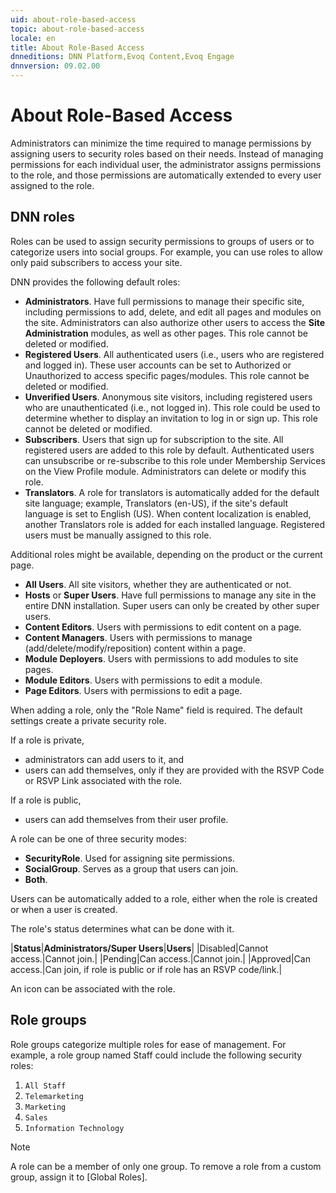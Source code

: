 ```yaml
---
uid: about-role-based-access
topic: about-role-based-access
locale: en
title: About Role-Based Access
dnneditions: DNN Platform,Evoq Content,Evoq Engage
dnnversion: 09.02.00
---
```


# About Role-Based Access

Administrators can minimize the time required to manage permissions by assigning users to security roles based on their needs. Instead of managing permissions for each individual user, the administrator assigns permissions to the role, and those permissions are automatically extended to every user assigned to the role.

## DNN roles

Roles can be used to assign security permissions to groups of users or to categorize users into social groups. For example, you can use roles to allow only paid subscribers to access your site.

DNN provides the following default roles:

*   **Administrators**. Have full permissions to manage their specific site, including permissions to add, delete, and edit all pages and modules on the site. Administrators can also authorize other users to access the **Site Administration** modules, as well as other pages. This role cannot be deleted or modified.
*   **Registered Users**. All authenticated users (i.e., users who are registered and logged in). These user accounts can be set to Authorized or Unauthorized to access specific pages/modules. This role cannot be deleted or modified.
*   **Unverified Users**. Anonymous site visitors, including registered users who are unauthenticated (i.e., not logged in). This role could be used to determine whether to display an invitation to log in or sign up. This role cannot be deleted or modified.
*   **Subscribers**. Users that sign up for subscription to the site. All registered users are added to this role by default. Authenticated users can unsubscribe or re-subscribe to this role under Membership Services on the View Profile module. Administrators can delete or modify this role.
*   **Translators**. A role for translators is automatically added for the default site language; example, Translators (en-US), if the site's default language is set to English (US). When content localization is enabled, another Translators role is added for each installed language. Registered users must be manually assigned to this role.

Additional roles might be available, depending on the product or the current page.

*   **All Users**. All site visitors, whether they are authenticated or not.
*   **Hosts** or **Super Users**. Have full permissions to manage any site in the entire DNN installation. Super users can only be created by other super users.
*   **Content Editors**. Users with permissions to edit content on a page.
*   **Content Managers**. Users with permissions to manage (add/delete/modify/reposition) content within a page.
*   **Module Deployers**. Users with permissions to add modules to site pages.
*   **Module Editors**. Users with permissions to edit a module.
*   **Page Editors**. Users with permissions to edit a page.

When adding a role, only the "Role Name" field is required. The default settings create a private security role.

If a role is private,

*   administrators can add users to it, and
*   users can add themselves, only if they are provided with the RSVP Code or RSVP Link associated with the role.

If a role is public,

*   users can add themselves from their user profile.

A role can be one of three security modes:

*   **SecurityRole**. Used for assigning site permissions.
*   **SocialGroup**. Serves as a group that users can join.
*   **Both**.

Users can be automatically added to a role, either when the role is created or when a user is created.

The role's status determines what can be done with it.

|**Status**|**Administrators/Super Users**|**Users**|
|Disabled|Cannot access.|Cannot join.|
|Pending|Can access.|Cannot join.|
|Approved|Can access.|Can join, if role is public or if role has an RSVP code/link.|

An icon can be associated with the role.

## Role groups

Role groups categorize multiple roles for ease of management. For example, a role group named Staff could include the following security roles:

1.  `All Staff`
2.  `Telemarketing`
3.  `Marketing`
4.  `Sales`
5.  `Information Technology`

> [!Note]
> A role can be a member of only one group. To remove a role from a custom group, assign it to \[Global Roles\].